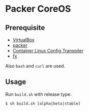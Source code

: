 # Packer CoreOS

## Prerequisite

* [VirtualBox](https://www.virtualbox.org)
* [packer](https://www.packer.io/)
* [Container Linux Config Transpiler](https://github.com/coreos/container-linux-config-transpiler)
* [fx](https://github.com/antonmedv/fx)

Also `bash` and `curl` are used.

## Usage

Run `build.sh` with release type.

``` console
$ sh build.sh [alpha|beta|stable]
```

